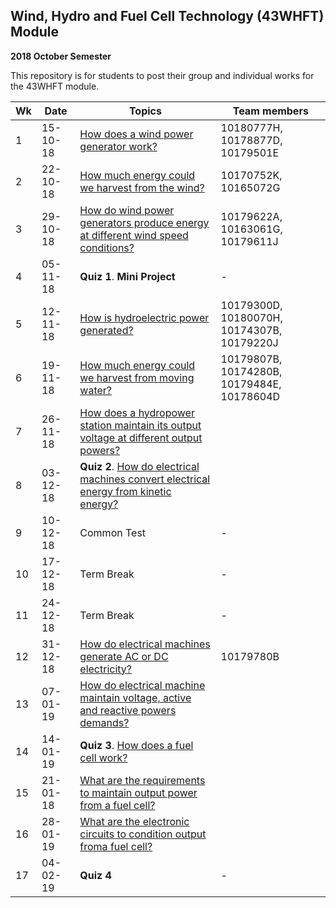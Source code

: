 ## Wind, Hydro and Fuel Cell Technology (43WHFT) Module  
   **2018 October Semester**

This repository is for students to post their group and individual works for the 43WHFT module.


|Wk | Date     | Topics                                                                                              | Team members |
|---|----------|-----------------------------------------------------------------------------------------------------|--------------|
| 1 | 15-10-18 | [How does a wind power generator work?](wind_power_generator.md)                                    | 10180777H, 10178877D, 10179501E |
| 2 | 22-10-18 | [How much energy could we harvest from the wind?](wind_energy.md)                                   | 10170752K, 10165072G|
| 3 | 29-10-18 | [How do wind power generators produce energy at different wind speed conditions?](wind_power_vs_wind_speed.md)   |10179622A, 10163061G, 10179611J |
| 4 | 05-11-18 | **Quiz 1**. **Mini Project**                                                                                     | -|
| 5 | 12-11-18 | [How is hydroelectric power generated?](hydropower_station.md)                                                   | 10179300D, 10180070H, 10174307B, 10179220J |
| 6 | 19-11-18 | [How much energy could we harvest from moving water?](energy_from_moving_water.md)                               |10179807B, 10174280B, 10179484E, 10178604D |
| 7 | 26-11-18 | [How does a hydropower station maintain its output voltage at different output powers?](hydropower_generation.md)|  |
| 8 | 03-12-18 | **Quiz 2**. [How do electrical machines convert electrical energy from kinetic energy?](electrical_machines.md)              |  |
| 9 | 10-12-18 | Common Test                                                                                                      | -|
|10 | 17-12-18 | Term Break                                                                                                       | -|
|11 | 24-12-18 | Term Break                                                                                                       | -|
|12 | 31-12-18 | [How do electrical machines generate AC or DC electricity?](ac_dc_generators.md)                                 |10179780B |
|13 | 07-01-19 | [How do electrical machine maintain voltage, active and reactive powers demands?](electrical_machine_output.md)  |  |   
|14 | 14-01-19 | **Quiz 3**. [How does a fuel cell work?](fuel_cell_working.md)                                                               |  |
|15 | 21-01-18 | [What are the requirements to maintain output power from a fuel cell?](fuel_cell_fuel.md)                        |  |
|16 | 28-01-19 | [What are the electronic circuits to condition output froma fuel cell?](fuel_cell_circuits.md)                   |  |
|17 | 04-02-19 | **Quiz 4**                                                                                                           | -|

